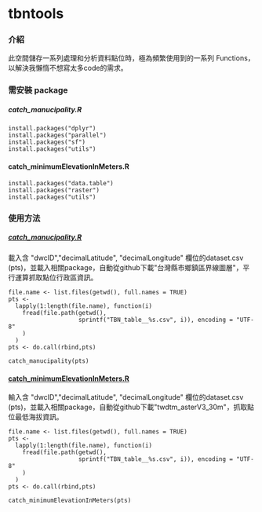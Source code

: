 # tbntools

### 介紹
此空間儲存一系列處理和分析資料點位時，極為頻繁使用到的一系列 Functions，以解決我懶惰不想寫太多code的需求。

### 需安裝 package
##### catch_manucipality.R
```
install.packages("dplyr")
install.packages("parallel")
install.packages("sf")
install.packages("utils")
```

#### catch_minimumElevationInMeters.R 
```
install.packages("data.table")
install.packages("raster")
install.packages("utils")
```

### 使用方法

##### [catch_manucipality.R](https://github.com/MongMong11/tbntools/blob/main/catch_municipality.R)
載入含 "dwcID","decimalLatitude", "decimalLongitude" 欄位的dataset.csv (pts)，並載入相關package，自動從github下載"台灣縣市鄉鎮區界線圖層"，平行運算抓取點位行政區資訊。
```
file.name <- list.files(getwd(), full.names = TRUE)
pts <- 
  lapply(1:length(file.name), function(i)
    fread(file.path(getwd(), 
                    sprintf("TBN_table__%s.csv", i)), encoding = "UTF-8"
    )
  )
pts <- do.call(rbind,pts)

catch_manucipality(pts)
```

#### [catch_minimumElevationInMeters.R](https://github.com/MongMong11/tbntools/blob/main/catch_minimumElevationInMeters.R)
輸入含 "dwcID","decimalLatitude", "decimalLongitude" 欄位的dataset.csv (pts)，並載入相關package，自動從github下載"twdtm_asterV3_30m"，抓取點位最低海拔資訊。
```
file.name <- list.files(getwd(), full.names = TRUE)
pts <- 
  lapply(1:length(file.name), function(i)
    fread(file.path(getwd(), 
                    sprintf("TBN_table__%s.csv", i)), encoding = "UTF-8"
    )
  )
pts <- do.call(rbind,pts)

catch_minimumElevationInMeters(pts)
```
